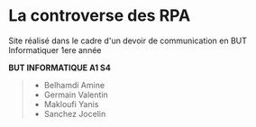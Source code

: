 # La controverse des RPA

Site réalisé dans le cadre d'un devoir de communication en BUT Informatiquer 1ere année

**BUT INFORMATIQUE A1 S4**

> * Belhamdi Amine
> * Germain Valentin
> * Makloufi Yanis
> * Sanchez Jocelin
